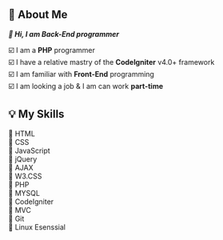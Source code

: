 ## 📜 About Me

***🌷 Hi, I am Back-End programmer***

☑️ I am a **PHP** programmer <br>
☑️ I have a relative mastry of the **CodeIgniter** v4.0+ framework <br>
☑️ I am familiar with **Front-End** programming <br>
☑️ I am looking a job & I am can work **part-time** <br>

## 💡 My Skills

🔸 HTML <br>
🔹 CSS <br>
🔸 JavaScript <br>
🔹 jQuery <br>
🔸 AJAX <br>
🔹 W3.CSS <br>
🔸 PHP <br>
🔹 MYSQL <br>
🔸 CodeIgniter <br>
🔹 MVC <br>
🔸 Git <br>
🔹 Linux Esenssial
